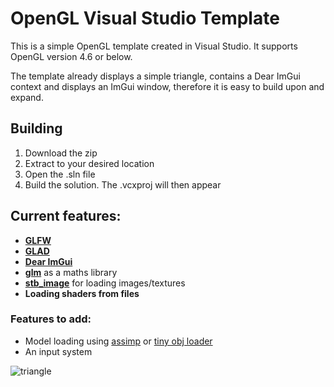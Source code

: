 # OpenGL Visual Studio Template

This is a simple OpenGL template created in Visual Studio. It supports OpenGL version 4.6 or below.

The template already displays a simple triangle, contains a Dear ImGui context and displays an ImGui window, therefore it is easy to build upon and expand. 

## Building
1. Download the zip
2. Extract to your desired location
3. Open the .sln file
4. Build the solution. The .vcxproj will then appear

## Current features:
- [**GLFW**](https://www.glfw.org/)
- [**GLAD**](https://glad.dav1d.de/)
- [**Dear ImGui**](https://github.com/ocornut/imgui)
- [**glm**](https://glm.g-truc.net/0.9.9/) as a maths library 
- [**stb_image**](https://github.com/nothings/stb) for loading images/textures
- **Loading shaders from files**

### Features to add:
- Model loading using [assimp](https://github.com/assimp/assimp) or [tiny obj loader](https://github.com/tinyobjloader/tinyobjloader)
- An input system

![triangle](https://user-images.githubusercontent.com/78048342/180626613-707dd39b-b443-4b4a-b1c6-1e585c9d40ff.png)

